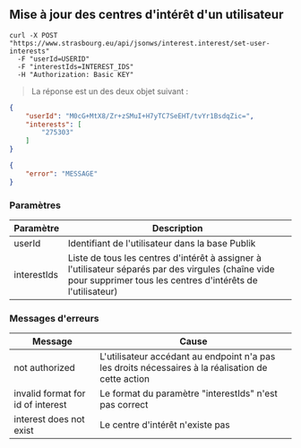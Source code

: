 ## Mise à jour des centres d'intérêt d'un utilisateur

```shell
curl -X POST "https://www.strasbourg.eu/api/jsonws/interest.interest/set-user-interests"
  -F "userId=USERID"
  -F "interestIds=INTEREST_IDS"
  -H "Authorization: Basic KEY"
```

> La réponse est un des deux objet suivant :

```json
{
    "userId": "M0cG+MtX8/Zr+zSMuI+H7yTC7SeEHT/tvYr1BsdqZic=",
    "interests": [
        "275303"
    ]
}
```

```json
{
    "error": "MESSAGE"
}
```

### Paramètres

Paramètre | Description
--------- | -----------
userId | Identifiant de l'utilisateur dans la base Publik
interestIds | Liste de tous les centres d'intérêt à assigner à l'utilisateur séparés par des virgules (chaîne vide pour supprimer tous les centres d'intérêts de l'utilisateur)

### Messages d'erreurs

Message | Cause
--------|--------
not authorized | L'utilisateur accédant au endpoint n'a pas les droits nécessaires à la réalisation de cette action
invalid format for id of interest | Le format du paramètre "interestIds" n'est pas correct
interest does not exist | Le centre d'intérêt n'existe pas
